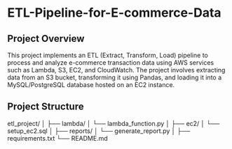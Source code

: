 # ETL-Pipeline-for-E-commerce-Data

## Project Overview
This project implements an ETL (Extract, Transform, Load) pipeline to process and analyze e-commerce transaction data using AWS services such as Lambda, S3, EC2, and CloudWatch. The project involves extracting data from an S3 bucket, transforming it using Pandas, and loading it into a MySQL/PostgreSQL database hosted on an EC2 instance.

## Project Structure

etl_project/
│
├── lambda/
│ └── lambda_function.py
│
├── ec2/
│ └── setup_ec2.sql
│
├── reports/
│ └── generate_report.py
│
├── requirements.txt
└── README.md
